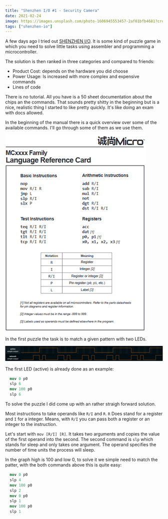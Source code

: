 ```yaml
---
title: "Shenzhen I/O #1 - Security Camera"
date: 2021-02-24
image: https://images.unsplash.com/photo-1606945553457-2af01bfb4681?crop=entropy&cs=tinysrgb&fit=crop&fm=jpg&h=300&ixid=MnwxfDB8MXxyYW5kb218MHx8Y2lyY3VpdHx8fHx8fDE3MDE3OTUxNjU&ixlib=rb-4.0.3&q=80&w=1400
tags: ["shenzhen-io"]
---
```


A few days ago I tried out [SHENZHEN I/O](https://store.steampowered.com/app/504210/SHENZHEN_IO/). It is some kind of puzzle game in which you need to solve little tasks using assembler and programming a microcontroller.

The solution is then ranked in three categories and compared to friends:

- Product Cost: depends on the hardware you did choose
- Power Usage: Is increased with more complex and expensive commands
- Lines of code

There is no tutorial. All you have is a 50 sheet documentation about the chips an the commands. That sounds pretty shitty in the beginning but is a nice, realistic thing I started to like pretty quickly. It's like doing an exam with docs allowed.

In the beginning of the manual there is a quick overview over some of the available commands. I'll go through some of them as we use them.

![Puzzle 1](./shenzhen-io-0.png)


In the first puzzle the task is to match a given pattern with two LEDs.

![Puzzle 1](./shenzhen-io-1.png)

The first LED (active) is already done as an example:

```nasm
  mov 0 p0
  slp 6
  mov 100 p0
  slp 6
```

To solve the puzzle I did come up with an rather straigh forward solution.

Most instructions to take operands like `R/I` and `R`. `R` Does stand for a register and `I` for a integer. Means, with `R/I` you can pass both a register or an integer to the instruction.

Let's start with `mov [R/I] [R]`. It takes two arguments and copies the value of the first operand into the second. The second command is `slp` which stands for sleep and only takes one argument. The operand specifies the number of time units the process will sleep.

In the graph high is 100 and low 0, to solve it we simple need to match the patter, with the both commands above this is quite easy:

```nasm
  mov 0 p0
  slp 4
  mov 100 p0
  slp 2
  mov 0 p0
  slp 1
  mov 100 p0
  slp 1
```